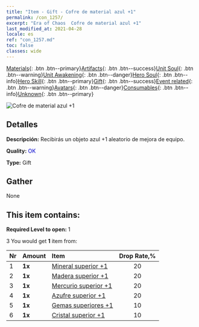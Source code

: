 ```yaml
---
title: "Item - Gift - Cofre de material azul +1"
permalink: /con_1257/
excerpt: "Era of Chaos  Cofre de material azul +1"
last_modified_at: 2021-04-28
locale: es
ref: "con_1257.md"
toc: false
classes: wide
---
```

 [Materials](/ItemsES/){: .btn .btn--primary}[Artifacts](/ItemsES/Artifacts/){: .btn .btn--success}[Unit Soul](/ItemsES/UnitSoul/){: .btn .btn--warning}[Unit Awakening](/ItemsES/UnitAwakening/){: .btn .btn--danger}[Hero Soul](/ItemsES/HeroSoul/){: .btn .btn--info}[Hero Skill](/ItemsES/HeroSkill/){: .btn .btn--primary}[Gift](/ItemsES/Gift/){: .btn .btn--success}[Event related](/ItemsES/Events/){: .btn .btn--warning}[Avatars](/ItemsES/Avatars/){: .btn .btn--danger}[Consumables](/ItemsES/Consumables/){: .btn .btn--info}[Unknown](/ItemsES/Unknown/){: .btn .btn--primary}

 ![Cofre de material azul +1](/images/t/i_304002.png)

## Detalles
 **Descripción:** Recibirás un objeto azul +1 aleatorio de mejora de equipo.

 **Quality:** <span style="color: #0000CD">OK</span>

 **Type:** Gift

## Gather

  None

## This item contains:

 **Required Level to open:** 1

 3 You would get **1** item  from:

  | Nr | Amount |     Item    | Drop Rate,% |
  |:---|:-------|:------------|:---------:|
  | 1 |  **1x** | [Mineral superior +1](/ItemsES/mat_19/) | 20 | 
  | 2 |  **1x** | [Madera superior +1](/ItemsES/mat_20/) | 20 | 
  | 3 |  **1x** | [Mercurio superior +1](/ItemsES/mat_21/) | 20 | 
  | 4 |  **1x** | [Azufre superior +1](/ItemsES/mat_22/) | 20 | 
  | 5 |  **1x** | [Gemas superiores +1](/ItemsES/mat_23/) | 10 | 
  | 6 |  **1x** | [Cristal superior +1](/ItemsES/mat_24/) | 10 | 
